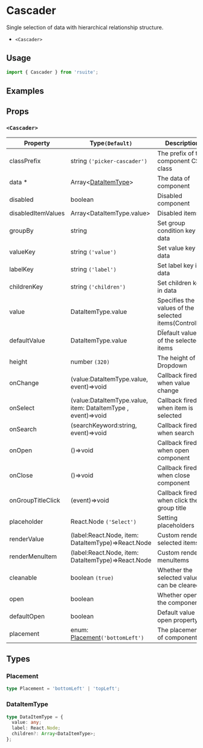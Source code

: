 # Cascader

Single selection of data with hierarchical relationship structure.

* `<Cascader>`

## Usage

```js
import { Cascader } from 'rsuite';
```

## Examples

<!--{demo}-->

## Props

### `<Cascader>`

| Property           | Type`(Default)`                                              | Description                                             |
| ------------------ | ------------------------------------------------------------ | ------------------------------------------------------- |
| classPrefix        | string `('picker-cascader')`                                 | The prefix of the component CSS class                   |
| data \*            | Array&lt;[DataItemType](#DataItemType)&gt;                   | The data of component                                   |
| disabled           | boolean                                                      | Disabled component                                      |
| disabledItemValues | Array&lt;DataItemType.value&gt;                              | Disabled items                                          |
| groupBy            | string                                                       | Set group condition key in data                         |
| valueKey           | string `('value')`                                           | Set value key in data                                   |
| labelKey           | string `('label')`                                           | Set label key in data                                   |
| childrenKey        | string `('children')`                                        | Set children key in data                                |
| value              | DataItemType.value                                           | Specifies the values of the selected items(Controlled)  |
| defaultValue       | DataItemType.value                                           | DÏefault values of the selected items                   |
| height             | number `(320)`                                               | The height of Dropdown                                  |
| onChange           | (value:DataItemType.value, event)=>void                      | Callback fired when value change                        |
| onSelect           | (value:DataItemType.value, item: DataItemType , event)=>void | Callback fired when item is selected                    |
| onSearch           | (searchKeyword:string, event)=>void                          | Callback fired when search                              |
| onOpen             | ()=>void                                                     | Callback fired when open component                      |
| onClose            | ()=>void                                                     | Callback fired when close component                     |
| onGroupTitleClick  | (event)=>void                                                | Callback fired when click the group title               |
| placeholder        | React.Node `('Select')`                                      | Setting  placeholders                                   |
| renderValue        | (label:React.Node, item: DataItemType)=>React.Node           | Custom render selected items                            |
| renderMenuItem     | (label:React.Node, item: DataItemType)=>React.Node           | Custom render menuItems                                 |
| cleanable          | boolean `(true)`                                             | Whether the selected value can be cleared               |
| open               | boolean                                                      | Whether open the component                              |
| defaultOpen        | boolean                                                      | Default value of open property                          |
| placement          | enum: [Placement](#Placement)`('bottomLeft')`                | The placement of component                              |

## Types

### Placement

```ts
type Placement = 'bottomLeft' | 'topLeft';
```

### DataItemType

```ts
type DataItemType = {
  value: any;
  label: React.Node;
  children?: Array<DataItemType>;
};
```
